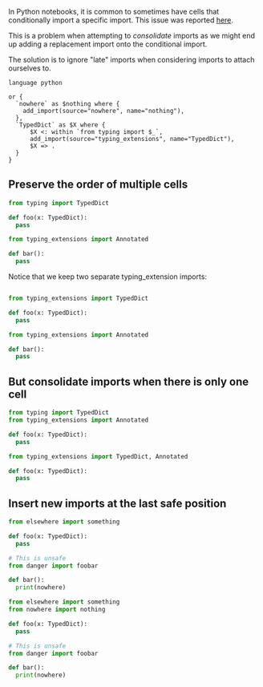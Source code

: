 In Python notebooks, it is common to sometimes have cells that conditionally import a specific import. This issue was reported [here](https://github.com/getgrit/gritql/issues/524).

This is a problem when attempting to _consolidate_ imports as we might end up adding a replacement import onto the conditional import.

The solution is to ignore "late" imports when considering imports to attach ourselves to.

```grit
language python

or {
  `nowhere` as $nothing where {
    add_import(source="nowhere", name="nothing"),
  },
  `TypedDict` as $X where {
      $X <: within `from typing import $_`,
      add_import(source="typing_extensions", name="TypedDict"),
      $X => .
  }
}
```

## Preserve the order of multiple cells

```python
from typing import TypedDict

def foo(x: TypedDict):
  pass

from typing_extensions import Annotated

def bar():
  pass
```

Notice that we keep two separate typing_extension imports:

```python

from typing_extensions import TypedDict

def foo(x: TypedDict):
  pass

from typing_extensions import Annotated

def bar():
  pass
```

## But consolidate imports when there is only one cell

```python
from typing import TypedDict
from typing_extensions import Annotated

def foo(x: TypedDict):
  pass
```

```python
from typing_extensions import TypedDict, Annotated

def foo(x: TypedDict):
  pass

```

## Insert new imports at the last safe position

```python
from elsewhere import something

def foo(x: TypedDict):
  pass

# This is unsafe
from danger import foobar

def bar():
  print(nowhere)

```

```python
from elsewhere import something
from nowhere import nothing

def foo(x: TypedDict):
  pass

# This is unsafe
from danger import foobar

def bar():
  print(nowhere)

```
